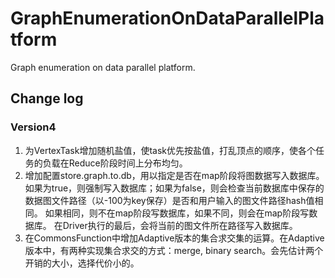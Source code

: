 GraphEnumerationOnDataParallelPlatform
===============

Graph enumeration on data parallel platform.

## Change log

### Version4

1. 为VertexTask增加随机盐值，使task优先按盐值，打乱顶点的顺序，使各个任务的负载在Reduce阶段时间上分布均匀。
2. 增加配置store.graph.to.db，用以指定是否在map阶段将图数据写入数据库。
   如果为true，则强制写入数据库；如果为false，则会检查当前数据库中保存的数据图文件路径（以-100为key保存）是否和用户输入的图文件路径hash值相同。
   如果相同，则不在map阶段写数据库，如果不同，则会在map阶段写数据库。
   在Driver执行的最后，会将当前的图文件所在路径写入数据库。
3. 在CommonsFunction中增加Adaptive版本的集合求交集的运算。在Adaptive版本中，有两种实现集合求交的方式：merge, binary search。会先估计两个开销的大小，选择代价小的。